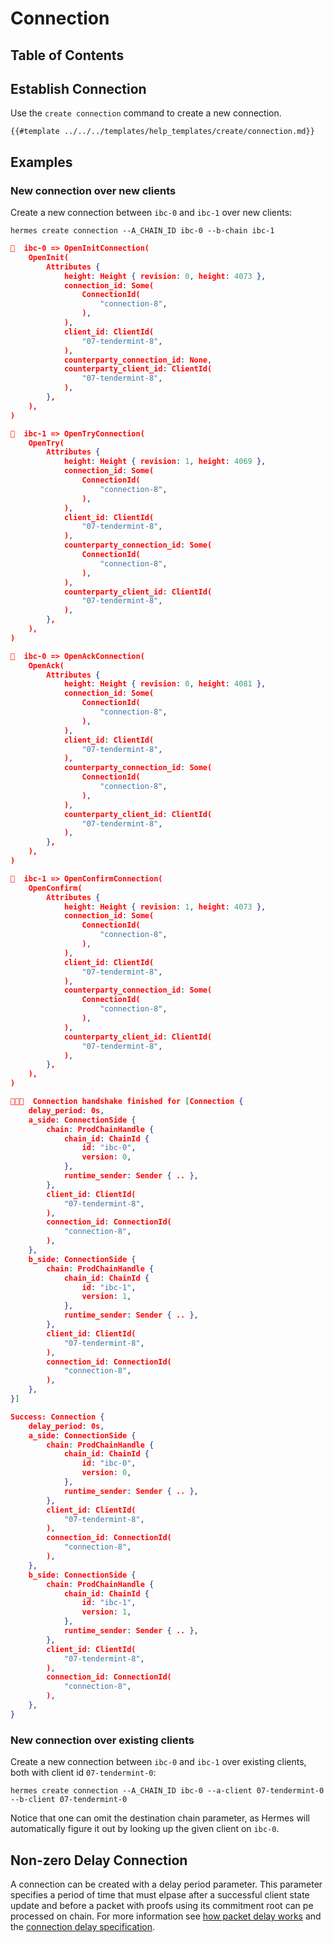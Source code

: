 # Connection

## Table of Contents

<!-- toc -->

## Establish Connection
Use the `create connection` command to create a new connection.

```shell
{{#template ../../../templates/help_templates/create/connection.md}}
```

## Examples

### New connection over new clients

Create a new connection between `ibc-0` and `ibc-1` over new clients:

```shell
hermes create connection --A_CHAIN_ID ibc-0 --b-chain ibc-1
```

```json
🥂  ibc-0 => OpenInitConnection(
    OpenInit(
        Attributes {
            height: Height { revision: 0, height: 4073 },
            connection_id: Some(
                ConnectionId(
                    "connection-8",
                ),
            ),
            client_id: ClientId(
                "07-tendermint-8",
            ),
            counterparty_connection_id: None,
            counterparty_client_id: ClientId(
                "07-tendermint-8",
            ),
        },
    ),
)

🥂  ibc-1 => OpenTryConnection(
    OpenTry(
        Attributes {
            height: Height { revision: 1, height: 4069 },
            connection_id: Some(
                ConnectionId(
                    "connection-8",
                ),
            ),
            client_id: ClientId(
                "07-tendermint-8",
            ),
            counterparty_connection_id: Some(
                ConnectionId(
                    "connection-8",
                ),
            ),
            counterparty_client_id: ClientId(
                "07-tendermint-8",
            ),
        },
    ),
)

🥂  ibc-0 => OpenAckConnection(
    OpenAck(
        Attributes {
            height: Height { revision: 0, height: 4081 },
            connection_id: Some(
                ConnectionId(
                    "connection-8",
                ),
            ),
            client_id: ClientId(
                "07-tendermint-8",
            ),
            counterparty_connection_id: Some(
                ConnectionId(
                    "connection-8",
                ),
            ),
            counterparty_client_id: ClientId(
                "07-tendermint-8",
            ),
        },
    ),
)

🥂  ibc-1 => OpenConfirmConnection(
    OpenConfirm(
        Attributes {
            height: Height { revision: 1, height: 4073 },
            connection_id: Some(
                ConnectionId(
                    "connection-8",
                ),
            ),
            client_id: ClientId(
                "07-tendermint-8",
            ),
            counterparty_connection_id: Some(
                ConnectionId(
                    "connection-8",
                ),
            ),
            counterparty_client_id: ClientId(
                "07-tendermint-8",
            ),
        },
    ),
)

🥂🥂🥂  Connection handshake finished for [Connection {
    delay_period: 0s,
    a_side: ConnectionSide {
        chain: ProdChainHandle {
            chain_id: ChainId {
                id: "ibc-0",
                version: 0,
            },
            runtime_sender: Sender { .. },
        },
        client_id: ClientId(
            "07-tendermint-8",
        ),
        connection_id: ConnectionId(
            "connection-8",
        ),
    },
    b_side: ConnectionSide {
        chain: ProdChainHandle {
            chain_id: ChainId {
                id: "ibc-1",
                version: 1,
            },
            runtime_sender: Sender { .. },
        },
        client_id: ClientId(
            "07-tendermint-8",
        ),
        connection_id: ConnectionId(
            "connection-8",
        ),
    },
}]

Success: Connection {
    delay_period: 0s,
    a_side: ConnectionSide {
        chain: ProdChainHandle {
            chain_id: ChainId {
                id: "ibc-0",
                version: 0,
            },
            runtime_sender: Sender { .. },
        },
        client_id: ClientId(
            "07-tendermint-8",
        ),
        connection_id: ConnectionId(
            "connection-8",
        ),
    },
    b_side: ConnectionSide {
        chain: ProdChainHandle {
            chain_id: ChainId {
                id: "ibc-1",
                version: 1,
            },
            runtime_sender: Sender { .. },
        },
        client_id: ClientId(
            "07-tendermint-8",
        ),
        connection_id: ConnectionId(
            "connection-8",
        ),
    },
}
```

### New connection over existing clients

Create a new connection between `ibc-0` and `ibc-1` over existing clients,
both with client id `07-tendermint-0`:

```shell
hermes create connection --A_CHAIN_ID ibc-0 --a-client 07-tendermint-0 --b-client 07-tendermint-0
```

Notice that one can omit the destination chain parameter, as Hermes will automatically
figure it out by looking up the given client on `ibc-0`.

## Non-zero Delay Connection

A connection can be created with a delay period parameter. This parameter specifies a period of time that must elpase after a successful client state update and before a packet with proofs using its commitment root can pe processed on chain. For more information see [how packet delay works](../relaying/index.md#packet-delay) and the [connection delay specification](https://github.com/cosmos/ibc/tree/master/spec/core/ics-003-connection-semantics).
